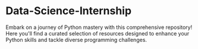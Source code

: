 # Data-Science-Internship
Embark on a journey of Python mastery with this comprehensive repository! Here you'll find a curated selection of resources designed to enhance your Python skills and tackle diverse programming challenges.

